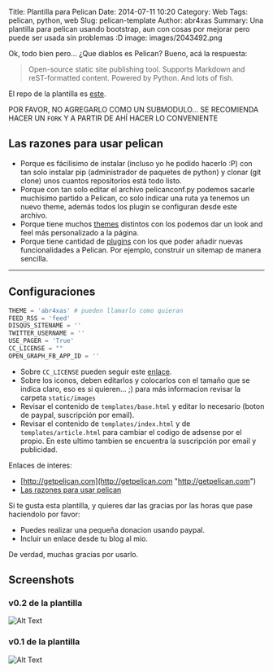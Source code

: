 Title: Plantilla para Pelican
Date: 2014-07-11 10:20
Category: Web
Tags: pelican, python, web
Slug: pelican-template
Author: abr4xas
Summary: Una plantilla para pelican usando bootstrap, aun con cosas por mejorar pero puede ser usada sin problemas :D
image: images/2043492.png

Ok, todo bien pero... ¿Que diablos es Pelican? Bueno, acá la respuesta:

> Open-source static site publishing tool. Supports Markdown and reST-formatted content. Powered by Python. And lots of fish.

El repo de la plantilla es [este](https://github.com/spinner-dev/ptemplate "Repo de plantilla").


<div class="alert alert-danger" role="alert">POR FAVOR, NO AGREGARLO COMO UN SUBMODULO... SE RECOMIENDA HACER UN <code>FORK</code> Y A PARTIR DE AHÍ HACER LO CONVENIENTE</div>



## Las razones para usar pelican

 * Porque es fácilisimo de instalar (incluso yo he podido hacerlo :P) con tan solo instalar pip (administrador de paquetes de python) y clonar (git clone) unos cuantos repositorios está todo listo.
 * Porque con tan solo editar el archivo pelicanconf.py podemos sacarle muchísimo partido a Pelican, co solo indicar una ruta ya tenemos un nuevo theme, además todos los plugin se configuran desde este archivo.
 * Porque tiene muchos [themes](https://github.com/getpelican/pelican-themes "pelican-themes") distintos con los podemos dar un look and feel más personalizado a la página.
 * Porque tiene cantidad de [plugins](https://github.com/getpelican/pelican-plugins "plugins") con los que poder añadir nuevas funcionalidades a Pelican. Por ejemplo, construir un sitemap de manera sencilla.

-------

## Configuraciones 

```python
THEME = 'abr4xas' # pueden llamarlo como quieran
FEED_RSS = 'feed'
DISQUS_SITENAME = ''
TWITTER_USERNAME = ''
USE_PAGER = 'True'
CC_LICENSE = ""
OPEN_GRAPH_FB_APP_ID = ''
```

 * Sobre ```CC_LICENSE``` pueden seguir este [enlace](http://github.com/hlapp/cc-tools "cc-tools").
 * Sobre los iconos, deben editarlos y colocarlos con el tamaño que se indica claro, eso es si quieren... ;) para más informacion revisar la carpeta ```static/images```
 * Revisar el contenido de ```templates/base.html``` y editar lo necesario (boton de paypal, suscripción por email).
 * Revisar el contenido de ```templates/index.html``` y de ```templates/article.html``` para cambiar el codigo de adsense por el propio. En este ultimo tambien se encuentra la suscripción por email y publicidad.

Enlaces de interes:

 * [http://getpelican.com](http://getpelican.com "http://getpelican.com")
 * [Las razones para usar pelican](http://jesuslc.com/2014/02/27/primeros-pasos-con-pelican-en-windows/ "¿Por qué elegir Pelican para crear html estático?")

Si te gusta esta plantilla, y quieres dar las gracias por las horas que pase haciendolo por favor:

 * Puedes realizar una pequeña donacion usando paypal.
 * Incluir un enlace desde tu blog al mio.

De verdad, muchas gracias por usarlo.

## Screenshots

### v0.2 de la plantilla
![Alt Text]({filename}/images/blog2.png)

### v0.1 de la plantilla
![Alt Text]({filename}/images/blog.png)